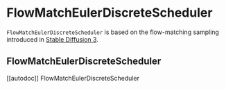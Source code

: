 <!--Copyright 2025 The HuggingFace Team. All rights reserved.

Licensed under the Apache License, Version 2.0 (the "License"); you may not use this file except in compliance with
the License. You may obtain a copy of the License at

http://www.apache.org/licenses/LICENSE-2.0

Unless required by applicable law or agreed to in writing, software distributed under the License is distributed on
an "AS IS" BASIS, WITHOUT WARRANTIES OR CONDITIONS OF ANY KIND, either express or implied. See the License for the
specific language governing permissions and limitations under the License.
-->

# FlowMatchEulerDiscreteScheduler

`FlowMatchEulerDiscreteScheduler` is based on the flow-matching sampling introduced in [Stable Diffusion 3](https://arxiv.org/abs/2403.03206).

## FlowMatchEulerDiscreteScheduler
[[autodoc]] FlowMatchEulerDiscreteScheduler
